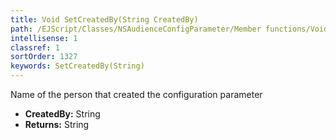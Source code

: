```yaml
---
title: Void SetCreatedBy(String CreatedBy)
path: /EJScript/Classes/NSAudienceConfigParameter/Member functions/Void SetCreatedBy(String p_0)
intellisense: 1
classref: 1
sortOrder: 1327
keywords: SetCreatedBy(String)
---
```



Name of the person that created the configuration parameter



* **CreatedBy:** String
* **Returns:** String


